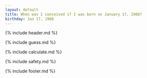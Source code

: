 ```yaml
---
layout: default
title: When was I conceived if I was born on January 17, 1908?
birthday: Jan 17, 1908
---
```


{% include header.md %}

{% include guess.md %}

{% include calculate.md %}

{% include safety.md %}

{% include footer.md %}



